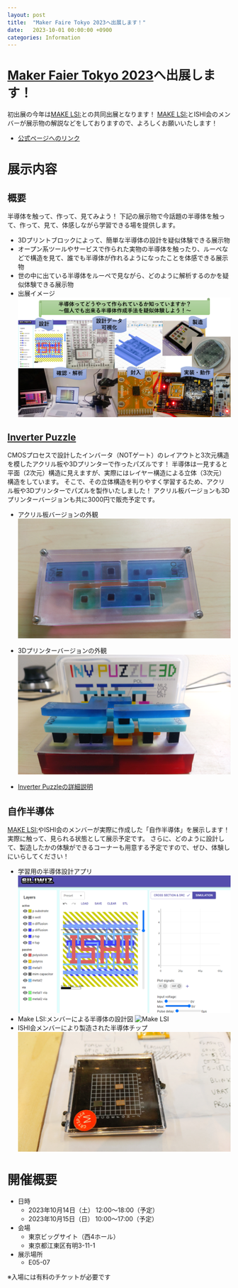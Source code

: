 ```yaml
---
layout: post
title:  "Maker Faire Tokyo 2023へ出展します！"
date:   2023-10-01 00:00:00 +0900
categories: Information
---
```


# [Maker Faier Tokyo 2023](https://makezine.jp/event/mft2023/)へ出展します！
初出展の今年は[MAKE LSI:](https://scrapbox.io/makelsi/)との共同出展となります！ 
[MAKE LSI:](https://scrapbox.io/makelsi/)とISHI会のメンバーが展示物の解説などをしておりますので、よろしくお願いいたします！ 

- [公式ページへのリンク](https://makezine.jp/event/makers-mft2023/m0069/)

# 展示内容
## 概要
半導体を触って、作って、見てみよう！
下記の展示物で今話題の半導体を触って、作って、見て、体感しながら学習できる場を提供します。 
- 3Dプリントブロックによって、簡単な半導体の設計を疑似体験できる展示物 
- オープン系ツールやサービスで作られた実物の半導体を触ったり、ルーペなどで構造を見て、誰でも半導体が作れるようになったことを体感できる展示物 
- 世の中に出ている半導体をルーペで見ながら、どのように解析するのかを疑似体験できる展示物 
- 出展イメージ ![出展イメージ](/assets/images/MFT2023/public.png)


## [Inverter Puzzle](https://github.com/ishi-kai/InverterPuzzle3D)
CMOSプロセスで設計したインバータ（NOTゲート）のレイアウトと3次元構造を模したアクリル板や3Dプリンターで作ったパズルです！ 
半導体は一見すると平面（2次元）構造に見えますが、実際にはレイヤー構造による立体（3次元）構造をしています。 
そこで、その立体構造を判りやすく学習するため、アクリル板や3Dプリンターでパズルを製作いたしました！ 
アクリル板バージョンも3Dプリンターバージョンも共に3000円で販売予定です。 

- アクリル板バージョンの外観 ![アクリル板バージョン](/assets/images/MFT2023/InverterPuzzle.jpg) 
- 3Dプリンターバージョンの外観 ![3Dプリンターバージョン](/assets/images/MFT2023/InverterPuzzle3D.jpg) 

- [Inverter Puzzleの詳細説明](https://ishi-kai.org/assets/presentation/202308/InvPuz_LT230804.pptx) 

## 自作半導体
[MAKE LSI:](https://scrapbox.io/makelsi/)やISHI会のメンバーが実際に作成した「自作半導体」を展示します！実際に触って、見られる状態として展示予定です。 
さらに、どのように設計して、製造したかの体験ができるコーナーも用意する予定ですので、ぜひ、体験しにいらしてください！ 

- 学習用の半導体設計アプリ ![siliwiz](/assets/images/MFT2023/siliwiz.png) 
- Make LSI:メンバーによる半導体の設計図 ![Make LSI](/assets/images/MFT2023/makelsi_design.jpg) 
- ISHI会メンバーにより製造された半導体チップ ![OpenMPW](/assets/images/MFT2023/openmpw_chip.jpg) 


# 開催概要
- 日時 
	- 2023年10月14日（土） 12:00～18:00（予定） 
	- 2023年10月15日（日） 10:00～17:00（予定） 
- 会場 
	- 東京ビッグサイト（西4ホール）
	- 東京都江東区有明3-11-1
- 展示場所
	- E05-07

※入場には有料のチケットが必要です
